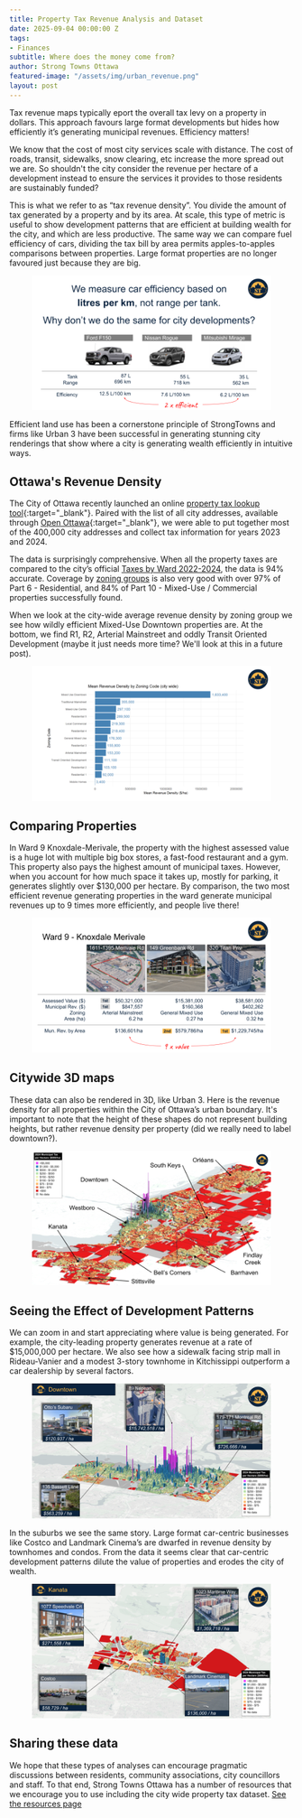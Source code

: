 ```yaml
---
title: Property Tax Revenue Analysis and Dataset
date: 2025-09-04 00:00:00 Z
tags:
- Finances
subtitle: Where does the money come from?
author: Strong Towns Ottawa
featured-image: "/assets/img/urban_revenue.png"
layout: post
---
```


Tax revenue maps typically eport the overall tax levy on a property in dollars. This approach favours large format developments but hides how efficiently it’s generating municipal revenues. Efficiency matters!

We know that the cost of most city services scale with distance. The cost of roads, transit, sidewalks, snow clearing, etc increase the more spread out we are. So shouldn't the city consider the revenue per hectare of a development instead to ensure the services it provides to those residents are sustainably funded?

This is what we refer to as “tax revenue density”. You divide the amount of tax generated by a property and by its area. At scale, this type of metric is useful to show development patterns that are efficient at building wealth for the city, and which are less productive. The same way we can compare fuel efficiency of cars, dividing the tax bill by area permits apples-to-apples comparisons between properties. Large format properties are no longer favoured just because they are big.

<figure class="text-center">
<img src="/assets/img/revenue_efficiency.png">
</figure>

Efficient land use has been a cornerstone principle of StrongTowns and firms like Urban 3 have been successful in generating stunning city renderings that show where a city is generating wealth efficiently in intuitive ways. 

## Ottawa's Revenue Density

The City of Ottawa recently launched an online [property tax lookup tool](https://propertytaxes-taxesfoncieres.ottawa.ca/en){:target="_blank"}. Paired with the list of all city addresses, available through [Open Ottawa](https://open.ottawa.ca/){:target="_blank"}, we were able to put together most of the 400,000 city addresses and collect tax information for years 2023 and 2024.

The data is surprisingly comprehensive. When all the property taxes are compared to the city’s official [Taxes by Ward 2022-2024](https://open.ottawa.ca/datasets/26c90c66fb8042778cd7e3685365a918_0/explore), the data is 94% accurate. Coverage by [zoning groups](https://ottawa.ca/en/living-ottawa/laws-licences-and-permits/laws/laws-z/zoning-law-no-2008-250/zoning-law-2008-250-consolidation) is also very good with over 97% of Part 6 - Residential, and 84% of Part 10 - Mixed-Use / Commercial properties successfully found.

When we look at the city-wide average revenue density by zoning group we see how wildly efficient Mixed-Use Downtown properties are. At the bottom, we find R1, R2, Arterial Mainstreet and oddly Transit Oriented Development (maybe it just needs more time? We'll look at this in a future post).

<figure class="text-center">
<img src="/assets/img/revenue_zoning_code.png">
</figure>

## Comparing Properties

In Ward 9 Knoxdale-Merivale, the property with the highest assessed value is a huge lot with multiple big box stores, a fast-food restaurant and a gym. This property also pays the highest amount of municipal taxes. However, when you account for how much space it takes up, mostly for parking, it generates slightly over $130,000 per hectare. By comparison, the two most efficient revenue generating properties in the ward generate municipal revenues up to 9 times more efficiently, and people live there!

<figure class="text-center">
<img src="/assets/img/revenue_ward_9.png">
</figure>

## Citywide 3D maps

These data can also be rendered in 3D, like Urban 3. Here is the revenue density for all properties within the City of Ottawa’s urban boundary. It's important to note that the height of these shapes do not represent building heights, but rather revenue density per property (did we really need to label downtown?).

<figure class="text-center">
<img src="/assets/img/revenue_urban_markup.png">
</figure>

## Seeing the Effect of Development Patterns

We can zoom in and start appreciating where value is being generated. For example, the city-leading property generates revenue at a rate of $15,000,000 per hectare. We also see how a sidewalk facing strip mall in Rideau-Vanier and a modest 3-story townhome in Kitchissippi outperform a car dealership by several factors.

<figure class="text-center">
<img src="/assets/img/revenue_downtown.png">
</figure>

In the suburbs we see the same story. Large  format car-centric businesses like Costco and Landmark Cinema’s are dwarfed in revenue density by townhomes and condos. From the data it seems clear that car-centric development patterns dilute the value of properties and erodes the city of wealth. 

<figure class="text-center">
<img src="/assets/img/revenue_kanata.png">
</figure>

## Sharing these data

We hope that these types of analyses can encourage pragmatic discussions between residents, community associations, city councillors and staff. To that end, Strong Towns Ottawa has a number of resources that we encourage you to use including the city wide property tax dataset. [See the resources page](/resources/)
